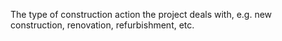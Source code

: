 The type of construction action the project deals with, e.g. new construction, renovation, refurbishment, etc.